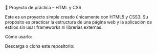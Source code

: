 📝 Proyecto de práctica – HTML y CSS

Este es un proyecto simple creado únicamente con HTML5 y CSS3.
Su propósito es practicar la estructura de una página web y la aplicación de estilos sin usar frameworks ni librerías externas.


Cómo usarlo:

Descarga o clona este repositorio:
